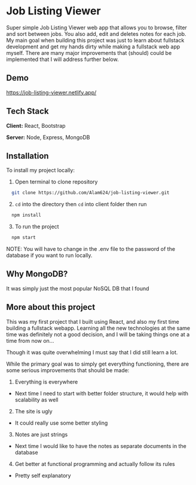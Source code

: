 
# Job Listing Viewer

Super simple Job Listing Viewer web app that allows you to browse, filter and sort between jobs. You 
also add, edit and deletes notes for each job. My main goal when building this project was just to learn about fullstack development and get my hands dirty while making a fullstack web app myself. There are many major improvements that (should) could be implemented that I will address further below.




## Demo

https://job-listing-viewer.netlify.app/




## Tech Stack

**Client:** React, Bootstrap

**Server:** Node, Express, MongoDB


## Installation

To install my project locally:

1. Open terminal to clone repository

```bash
  git clone https://github.com/Alam624/job-listing-viewer.git
```
2. ```cd``` into the directory then ```cd``` into client folder then run
```bash
  npm install
```
3. To run the project
```bash
  npm start
```

NOTE: You will have to change <password> in the .env file to the password of the database 
if you want to run locally.


## Why MongoDB?

It was simply just the most popular NoSQL DB that I found
## More about this project

This was my first project that I built using React, and also my first time building a fullstack webapp.
Learning all the new technologies at the same time was definitely not a good decision, and I will be taking things one at 
a time from now on...

Though it was quite overwhelming I must say that I did still learn a lot. 

While the primary goal was to simply get everything functioning,
there are some serious improvements that should be made:

1.  Everything is everywhere
*  Next time I need to start with better folder structure, it would help with scalability as well

2. The site is ugly
*  It could really use some better styling

3. Notes are just strings
*  Next time I would like to have the notes as separate documents in the database

4. Get better at functional programming and actually follow its rules
* Pretty self explanatory

